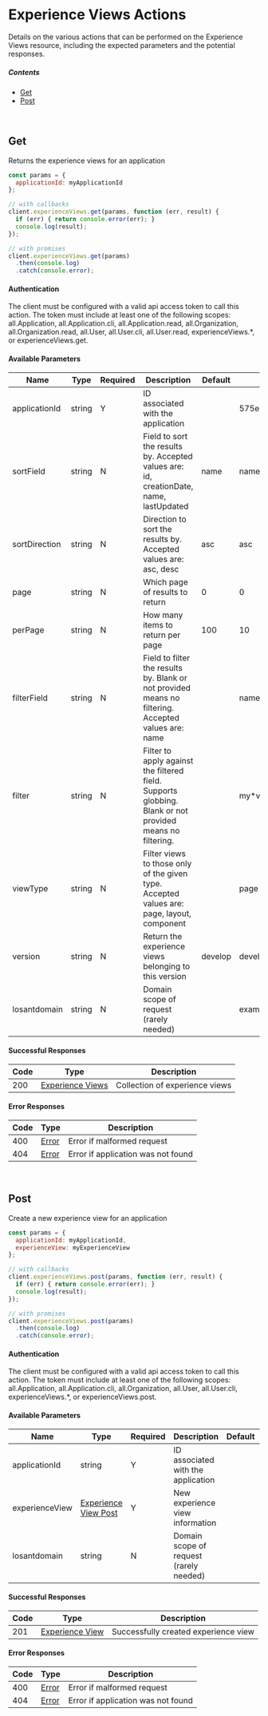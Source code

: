 # Experience Views Actions

Details on the various actions that can be performed on the
Experience Views resource, including the expected
parameters and the potential responses.

##### Contents

*   [Get](#get)
*   [Post](#post)

<br/>

## Get

Returns the experience views for an application

```javascript
const params = {
  applicationId: myApplicationId
};

// with callbacks
client.experienceViews.get(params, function (err, result) {
  if (err) { return console.error(err); }
  console.log(result);
});

// with promises
client.experienceViews.get(params)
  .then(console.log)
  .catch(console.error);
```

#### Authentication
The client must be configured with a valid api access token to call this
action. The token must include at least one of the following scopes:
all.Application, all.Application.cli, all.Application.read, all.Organization, all.Organization.read, all.User, all.User.cli, all.User.read, experienceViews.*, or experienceViews.get.

#### Available Parameters

| Name | Type | Required | Description | Default | Example |
| ---- | ---- | -------- | ----------- | ------- | ------- |
| applicationId | string | Y | ID associated with the application |  | 575ec8687ae143cd83dc4a97 |
| sortField | string | N | Field to sort the results by. Accepted values are: id, creationDate, name, lastUpdated | name | name |
| sortDirection | string | N | Direction to sort the results by. Accepted values are: asc, desc | asc | asc |
| page | string | N | Which page of results to return | 0 | 0 |
| perPage | string | N | How many items to return per page | 100 | 10 |
| filterField | string | N | Field to filter the results by. Blank or not provided means no filtering. Accepted values are: name |  | name |
| filter | string | N | Filter to apply against the filtered field. Supports globbing. Blank or not provided means no filtering. |  | my*view |
| viewType | string | N | Filter views to those only of the given type. Accepted values are: page, layout, component |  | page |
| version | string | N | Return the experience views belonging to this version | develop | develop |
| losantdomain | string | N | Domain scope of request (rarely needed) |  | example.com |

#### Successful Responses

| Code | Type | Description |
| ---- | ---- | ----------- |
| 200 | [Experience Views](../lib/schemas/experienceViews.json) | Collection of experience views |

#### Error Responses

| Code | Type | Description |
| ---- | ---- | ----------- |
| 400 | [Error](../lib/schemas/error.json) | Error if malformed request |
| 404 | [Error](../lib/schemas/error.json) | Error if application was not found |

<br/>

## Post

Create a new experience view for an application

```javascript
const params = {
  applicationId: myApplicationId,
  experienceView: myExperienceView
};

// with callbacks
client.experienceViews.post(params, function (err, result) {
  if (err) { return console.error(err); }
  console.log(result);
});

// with promises
client.experienceViews.post(params)
  .then(console.log)
  .catch(console.error);
```

#### Authentication
The client must be configured with a valid api access token to call this
action. The token must include at least one of the following scopes:
all.Application, all.Application.cli, all.Organization, all.User, all.User.cli, experienceViews.*, or experienceViews.post.

#### Available Parameters

| Name | Type | Required | Description | Default | Example |
| ---- | ---- | -------- | ----------- | ------- | ------- |
| applicationId | string | Y | ID associated with the application |  | 575ec8687ae143cd83dc4a97 |
| experienceView | [Experience View Post](../lib/schemas/experienceViewPost.json) | Y | New experience view information |  | [Experience View Post Example](_schemas.md#experience-view-post-example) |
| losantdomain | string | N | Domain scope of request (rarely needed) |  | example.com |

#### Successful Responses

| Code | Type | Description |
| ---- | ---- | ----------- |
| 201 | [Experience View](../lib/schemas/experienceView.json) | Successfully created experience view |

#### Error Responses

| Code | Type | Description |
| ---- | ---- | ----------- |
| 400 | [Error](../lib/schemas/error.json) | Error if malformed request |
| 404 | [Error](../lib/schemas/error.json) | Error if application was not found |

